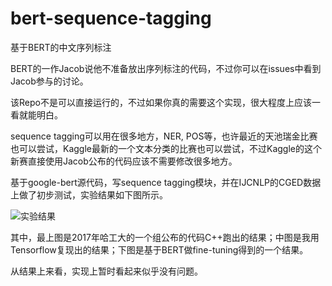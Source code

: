 # bert-sequence-tagging
基于BERT的中文序列标注

BERT的一作Jacob说他不准备放出序列标注的代码，不过你可以在issues中看到Jacob参与的讨论。

该Repo不是可以直接运行的，不过如果你真的需要这个实现，很大程度上应该一看就能明白。

sequence tagging可以用在很多地方，NER, POS等，也许最近的天池瑞金比赛也可以尝试，Kaggle最新的一个文本分类的比赛也可以尝试，不过Kaggle的这个新赛直接使用Jacob公布的代码应该不需要修改很多地方。

基于google-bert源代码，写sequence tagging模块，并在IJCNLP的CGED数据上做了初步测试，实验结果如下图所示。

![实验结果](http://wx1.sinaimg.cn/mw690/aba7d18bly1fx0zcmf50qj20fr0th79n.jpg)

其中，最上图是2017年哈工大的一个组公布的代码C++跑出的结果；中图是我用Tensorflow复现出的结果；下图是基于BERT做fine-tuning得到的一个结果。

从结果上来看，实现上暂时看起来似乎没有问题。


